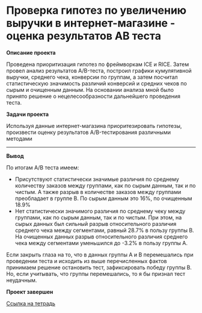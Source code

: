 # Проверка гипотез по увеличению выручки в интернет-магазине - оценка результатов AB теста

<b>Описание проекта</b>

Проведена приоритизация гипотез по фреймворкам ICE и RICE. Затем провел анализ результатов A/B-теста, построил графики кумулятивной выручки, среднего чека, конверсии по группам, а затем посчитал статистическую значимость различий конверсий и средних чеков по сырым и очищенным данным. На основании анализа мной было принято решение о нецелесообразности дальнейшего проведения теста.

<b>Задачи проекта</b>

Используя данные интернет-магазина приоритезировать гипотезы, произвести оценку результатов A/B-тестирования различными методами

---
<b>Вывод</b>

По итогам A/B теста имеем:

  - Присутствуют статистически значимые различия по среднему количеству заказов между группами, как по сырым данным, так и по чистым. А также разрыв в количестве заказов между группами преобладает в группе В. По сырым данным это 16%, по очищенным 18.9%
  - Нет статистически значимого различия по среднему чеку между группами, как по сырым данным, так и по чистым. При этом, на сырых данных был сильный разрыв относительного различия среднего чека между сегментами, равный 28.7% в пользу группы В. На очищенных данных разрыв относительного различия среднего чека между сегментами уменьшился до -3.2% в пользу группы А.

    
Если закрыть глаза на то, что в данных группы А и В перемешались при проведении теста и исходить из выше перечисленных фактов принимаем решение остановить тест, зафиксировать победу группы В. Но, если учитывать, что группы перемешались, то я бы признал тест неудачным.

<b>Проект завершен</b>

[Ссылка на тетрадь](https://github.com/obertas-artem/my_portfolio/blob/main/10%20-%20Проверка%20гипотез%20по%20увеличению%20выручки%20в%20интернет-магазине%20-%20оценка%20результатов%20AB%20теста/10%20-%20Проверка%20гипотез%20по%20увеличению%20выручки%20в%20интернет-магазине%20-%20оценка%20результатов%20AB%20теста.ipynb)
